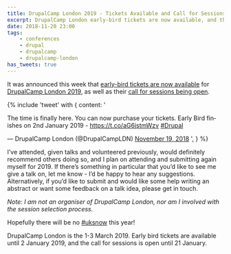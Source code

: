 ```yaml
---
title: DrupalCamp London 2019 - Tickets Available and Call for Sessions
excerpt: DrupalCamp London early-bird tickets are now available, and their call for sessions is open.
date: 2018-11-20 23:00
tags:
    - conferences
    - drupal
    - drupalcamp
    - drupalcamp-london
has_tweets: true
---
```

It was announced this week that [early-bird tickets are now available][0] for [DrupalCamp London 2019][1], as well as their [call for sessions being open][2].

{% include 'tweet' with {
    content: '<p lang="en" dir="ltr">The time is finally here. You can now purchase your tickets. Early Bird finishes on 2nd January 2019 - <a href="https://t.co/aG6jstmWzv">https://t.co/aG6jstmWzv</a> <a href="https://twitter.com/hashtag/Drupal?src=hash&amp;ref_src=twsrc%5Etfw">#Drupal</a></p>&mdash; DrupalCamp London (@DrupalCampLDN) <a href="https://twitter.com/DrupalCampLDN/status/1064584179113971712?ref_src=twsrc%5Etfw">November 19, 2018</a>
',
} %}

I’ve attended, given talks and volunteered previously, would definitely recommend others doing so, and I plan on attending and submitting again myself for 2019.
If there’s something in particular that you’d like to see me give a talk on, let me know - I’d be happy to hear any suggestions.
Alternatively, if you’d like to submit and would like some help writing an abstract or want some feedback on a talk idea, please get in touch. 

_Note: I am not an organiser of DrupalCamp London, nor am I involved with the session selection process._

Hopefully there will be no [#uksnow][3] this year!

DrupalCamp London is the 1-3 March 2019. Early bird tickets are available until 2 January 2019, and the call for sessions is open until 21 January.

[0]: https://twitter.com/DrupalCampLDN/status/1064584179113971712
[1]: https://drupalcamp.london
[2]: https://drupalcamp.london/get-involved/submit-a-session
[3]: /articles/tweets-drupalcamp-london
